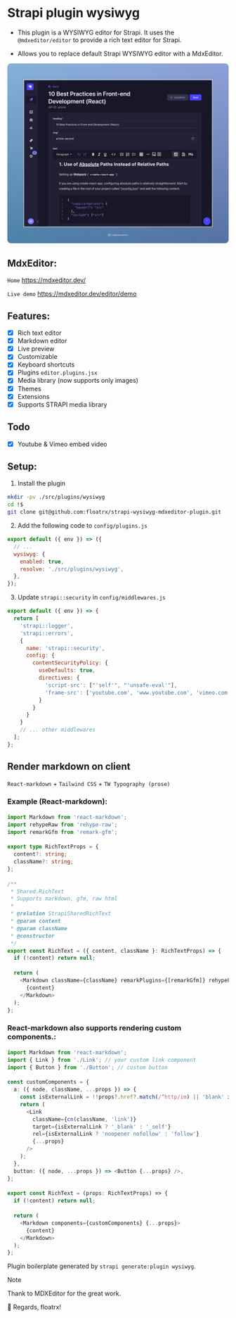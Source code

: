 # Strapi plugin wysiwyg

- This plugin is a WYSIWYG editor for Strapi. It uses the `@mdxeditor/editor` to provide a rich text editor for Strapi.

- Allows you to replace default Strapi WYSIWYG editor with a MdxEditor.

![blog](editor.png)

## MdxEditor:
`Home`
https://mdxeditor.dev/

`Live demo`
https://mdxeditor.dev/editor/demo

## Features:
- [x] Rich text editor
- [x] Markdown editor
- [x] Live preview
- [x] Customizable
- [x] Keyboard shortcuts
- [x] Plugins `editor.plugins.jsx`
- [x] Media library (now supports only images)
- [x] Themes
- [x] Extensions
- [x] Supports STRAPI media library

## Todo

- [x] Youtube & Vimeo embed video

## Setup:
1. Install the plugin
```bash
mkdir -pv ./src/plugins/wysiwyg
cd !$
git clone git@github.com:floatrx/strapi-wysiwyg-mdxeditor-plugin.git
```

2. Add the following code to `config/plugins.js`
```javascript
export default ({ env }) => ({
  // ...
  wysiwyg: {
    enabled: true,
    resolve: './src/plugins/wysiwyg',
  },
});
```

3. Update `strapi::security` in `config/middlewares.js`
```javascript
export default ({ env }) => {
  return [
    'strapi::logger',
    'strapi::errors',
    {
      name: 'strapi::security',
      config: {
        contentSecurityPolicy: {
          useDefaults: true,
          directives: {
            'script-src': ["'self'", "'unsafe-eval'"],
            'frame-src': ['youtube.com', 'www.youtube.com', 'vimeo.com', '*.vimeo.com'],
          }
        }
      }
    }
    // ... other middlewares
  ];
};
```

## Render markdown on client

`React-markdown` + `Tailwind CSS` + `TW Typography (prose)`

### Example (React-markdown):

```typescript jsx
import Markdown from 'react-markdown';
import rehypeRaw from 'rehype-raw';
import remarkGfm from 'remark-gfm';

export type RichTextProps = {
  content?: string;
  className?: string;
};

/**
 * Shared.RichText
 * Supports markdown, gfm, raw html
 *
 * @relation StrapiSharedRichText
 * @param content
 * @param className
 * @constructor
 */
export const RichText = ({ content, className }: RichTextProps) => {
  if (!content) return null;

  return (
    <Markdown className={className} remarkPlugins={[remarkGfm]} rehypePlugins={[rehypeRaw]}>
      {content}
    </Markdown>
  );
};
```

### React-markdown also supports rendering custom components.:

```typescript jsx
import Markdown from 'react-markdown';
import { Link } from './Link'; // your custom link component
import { Button } from './Button'; // custom button

const customComponents = {
  a: ({ node, className, ...props }) => {
    const isExternalLink = !!props?.href?.match(/^http/im) || 'blank' in props;
    return (
      <Link
        className={cn(className, 'link')}
        target={isExternalLink ? '_blank' : '_self'}
        rel={isExternalLink ? 'noopener nofollow' : 'follow'}
        {...props}
      />
    );
  },
  button: ({ node, ...props }) => <Button {...props} />,
};

export const RichText = (props: RichTextProps) => {
  if (!content) return null;

  return (
    <Markdown components={customComponents} {...props}>
      {content}
    </Markdown>
  );
};
```

Plugin boilerplate generated by `strapi generate:plugin wysiwyg`.

> [!NOTE]
> 
> Thank to MDXEditor for the great work.
> 
> 👋 Regards, floatrx!

